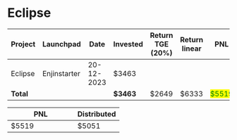 # Eclipse



<table data-full-width="true"><thead><tr><th width="141">Project</th><th width="138">Launchpad</th><th width="132">Date</th><th width="133">Invested</th><th>Return TGE (20%)</th><th>Return linear</th><th>PNL</th></tr></thead><tbody><tr><td>Eclipse</td><td>Enjinstarter</td><td>20-12-2023</td><td>$3463</td><td></td><td></td><td></td></tr><tr><td><strong>Total</strong></td><td></td><td></td><td><strong>$3463</strong></td><td>$2649</td><td>$6333</td><td><mark style="color:green;">$5519</mark></td></tr></tbody></table>

<table data-full-width="true"><thead><tr><th width="135">PNL</th><th>Distributed</th></tr></thead><tbody><tr><td>$5519</td><td>$5051</td></tr></tbody></table>
